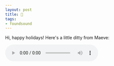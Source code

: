 ```yaml
---
layout: post
title: 🎁
tags:
- foundsound
---
```


Hi, happy holidays! Here's a little ditty from Maeve:

<audio controls src="/audio/20221221-silent.mp3"></audio>

